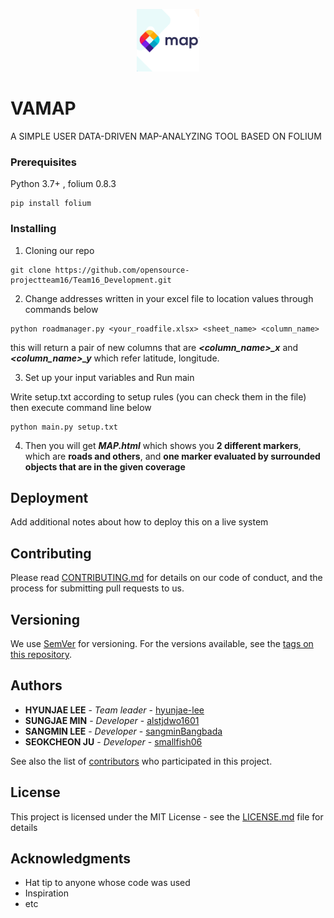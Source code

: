 <p align="center">
  <img width="100" height="100" src="./static/vamap_logo.png">
</p>


# VAMAP

A SIMPLE USER DATA-DRIVEN MAP-ANALYZING TOOL BASED ON FOLIUM

### Prerequisites

Python 3.7+ , folium 0.8.3

```
pip install folium
```

### Installing

1. Cloning our repo

```
git clone https://github.com/opensource-projectteam16/Team16_Development.git
```

2. Change addresses written in your excel file to location values through commands below

```
python roadmanager.py <your_roadfile.xlsx> <sheet_name> <column_name> 
```
this will return a pair of new columns that are ***<column_name>_x***  and ***<column_name>_y*** which refer latitude, longitude.


3. Set up your input variables and Run main

Write setup.txt according to setup rules (you can check them in the file)
then execute command line below

```
python main.py setup.txt
```

4. Then you will get ***MAP.html*** which shows you **2 different markers**, which are **roads and others**, and **one marker evaluated by surrounded objects that are in the given coverage** 

## Deployment

Add additional notes about how to deploy this on a live system

## Contributing

Please read [CONTRIBUTING.md](https://github.com/opensource-projectteam16/Team16_Development/blob/master/CONTRIBUTING.md) for details on our code of conduct, and the process for submitting pull requests to us.

## Versioning

We use [SemVer](http://semver.org/) for versioning. For the versions available, see the [tags on this repository](https://github.com/your/project/tags). 

## Authors

* **HYUNJAE LEE** - *Team leader* - [hyunjae-lee](https://github.com/hyunjae-lee)
* **SUNGJAE MIN** - *Developer* - [alstjdwo1601](https://github.com/alstjdwo1601)
* **SANGMIN LEE** - *Developer* - [sangminBangbada](https://github.com/sangminBangbada)
* **SEOKCHEON JU** - *Developer* - [smallfish06](https://github.com/smallfish06)

See also the list of [contributors](https://github.com/opensource-projectteam16/Team16_Development/blob/master/Contributors.md) who participated in this project.

## License

This project is licensed under the MIT License - see the [LICENSE.md](https://github.com/opensource-projectteam16/Team16_Development/blob/master/LICENSE.md) file for details

## Acknowledgments

* Hat tip to anyone whose code was used
* Inspiration
* etc
